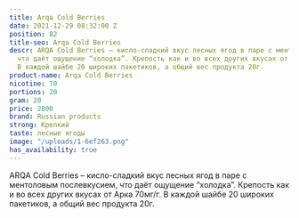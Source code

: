 ```yaml
---
title: Arqa Cold Berries
date: 2021-12-29 08:32:00 Z
position: 82
title-seo: Arqa Cold Berries
descr: ARQA Cold Berries – кисло-сладкий вкус лесных ягод в паре с ментоловым послевкусием,
  что даёт ощущение “холодка”. Крепость как и во всех других вкусах от Арка 70мг/г.
  В каждой шайбе 20 широких пакетиков, а общий вес продукта 20г.
product-name: Arqa Cold Berries
nicotine: 70
portions: 20
gram: 20
price: 2800
brand: Russian products
strong: Крепкий
taste: лесные ягоды
image: "/uploads/1-6ef263.png"
has_availability: true
---
```


ARQA Cold Berries – кисло-сладкий вкус лесных ягод в паре с ментоловым послевкусием, что даёт ощущение “холодка”. Крепость как и во всех других вкусах от Арка 70мг/г. В каждой шайбе 20 широких пакетиков, а общий вес продукта 20г.